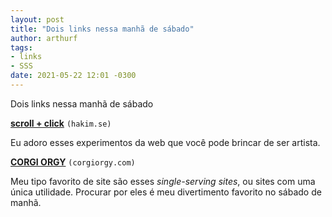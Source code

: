 ```yaml
---
layout: post
title: "Dois links nessa manhã de sábado"
author: arthurf
tags:
- links
- SSS
date: 2021-05-22 12:01 -0300
---
```


Dois links nessa manhã de sábado

**[scroll + click](https://lab.hakim.se/trassel/)** `(hakim.se)`

Eu adoro esses experimentos da web que você pode brincar de ser artista.

**[CORGI ORGY](https://corgiorgy.com)** `(corgiorgy.com)`

Meu tipo favorito de site são esses *single-serving sites*, ou sites com uma única utilidade. Procurar por eles é meu divertimento favorito no sábado de manhã.

